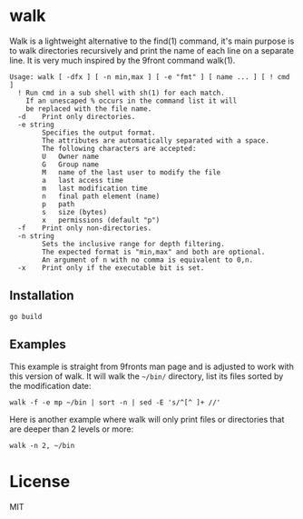 # walk

Walk is a lightweight alternative to the find(1) command, it's main
purpose is to walk directories recursively and print the name of
each line on a separate line. It is very much inspired by the 9front
command walk(1).

	Usage: walk [ -dfx ] [ -n min,max ] [ -e "fmt" ] [ name ... ] [ ! cmd ]
	  !	Run cmd in a sub shell with sh(1) for each match.
	  	If an unescaped % occurs in the command list it will
	  	be replaced with the file name.
	  -d	Print only directories.
	  -e string
	    	Specifies the output format.
	    	The attributes are automatically separated with a space.
	    	The following characters are accepted:
	    	U	Owner name
	    	G	Group name
	    	M	name of the last user to modify the file
	    	a	last access time
	    	m	last modification time
	    	n	final path element (name)
	    	p	path
	    	s	size (bytes)
	    	x	permissions (default "p")
	  -f	Print only non-directories.
	  -n string
	    	Sets the inclusive range for depth filtering.
	    	The expected format is "min,max" and both are optional.
	    	An argument of n with no comma is equivalent to 0,n.
	  -x	Print only if the executable bit is set.

## Installation

	go build

## Examples

This example is straight from 9fronts man page and is adjusted to
work with this version of walk. It will walk the `~/bin/` directory,
list its files sorted by the modification date:

	walk -f -e mp ~/bin | sort -n | sed -E 's/^[^ ]+ //'

Here is another example where walk will only print files or directories
that are deeper than 2 levels or more:

	walk -n 2, ~/bin

# License
MIT
